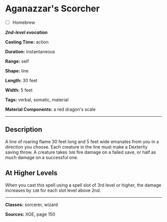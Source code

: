 # Aganazzar's Scorcher

- [ ] Homebrew

***2nd-level evocation***

**Casting Time:** action

**Duration:** instantaneous

**Range:** self

**Shape:** line

**Length:** 30 feet

**Width:** 5 feet

**Tags:** verbal, somatic, material

**Material Components:** a red dragon's scale

---

## Description
A line of roaring flame 30 feet long and 5 feet wide emanates from you in a direction you choose. Each creature in the line must make a Dexterity saving throw. A creature takes `3d8` fire damage on a failed save, or half as much damage on a successful one.

## At Higher Levels
When you cast this spell using a spell slot of 3rd level or higher, the damage increases by `1d8` for each slot level above 2nd.

---

**Classes:** sorcerer, wizard

**Sources:** XGE, page 150
